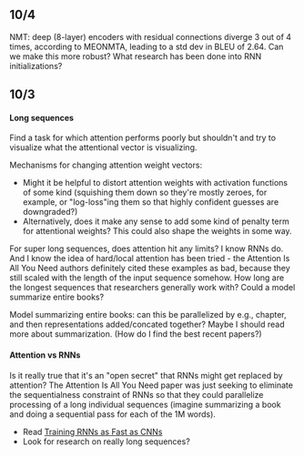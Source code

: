 ## 10/4

NMT: deep (8-layer) encoders with residual connections diverge 3 out of 4 times, according to MEONMTA, leading to a std dev in BLEU of 2.64. Can we make this more robust? What research has been done into RNN initializations?

## 10/3

#### Long sequences

Find a task for which attention performs poorly but shouldn't and try to visualize what the attentional vector is visualizing.

Mechanisms for changing attention weight vectors:

* Might it be helpful to distort attention weights with activation functions of some kind (squishing them down so they're mostly zeroes, for example, or "log-loss"ing them so that highly confident guesses are downgraded?)
* Alternatively, does it make any sense to add some kind of penalty term for attentional weights? This could also shape the weights in some way.

For super long sequences, does attention hit any limits? I know RNNs do. And I know the idea of hard/local attention has been tried - the Attention Is All You Need authors definitely cited these examples as bad, because they still scaled with the length of the input sequence somehow. How long are the longest sequences that researchers generally work with? Could a model summarize entire books?

Model summarizing entire books: can this be parallelized by e.g., chapter, and then representations added/concated together? Maybe I should read more about summarization. (How do I find the best recent papers?)

#### Attention vs RNNs

Is it really true that it's an "open secret" that RNNs might get replaced by attention? The Attention Is All You Need paper was just seeking to eliminate the sequentialness constraint of RNNs so that they could parallelize processing of a long individual sequences (imagine summarizing a book and doing a sequential pass for each of the 1M words).

* Read [Training RNNs as Fast as CNNs](https://arxiv.org/abs/1709.02755v2)
* Look for research on really long sequences?
